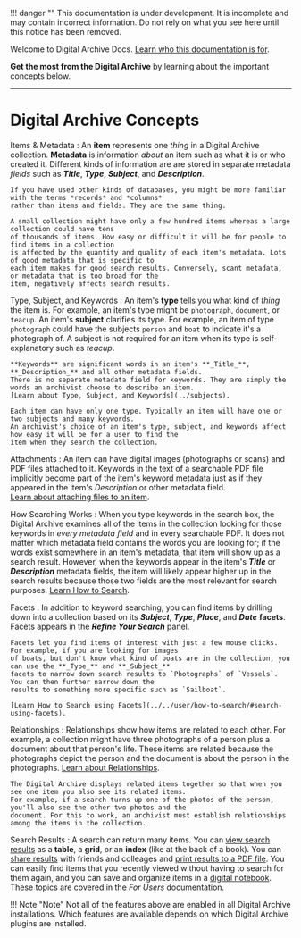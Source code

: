 !!! danger ""
    This documentation is under development. It is incomplete and may contain incorrect information.
    Do not rely on what you see here until this notice has been removed.

Welcome to Digital Archive Docs. [Learn who this documentation is for](../general/documentation-categories).

**Get the most from the Digital Archive** by learning about the important concepts below.

---

# Digital Archive Concepts

Items & Metadata
:   An **item** represents one *thing* in a Digital Archive collection. **Metadata** is information *about*
    an item such as what it is or who created it. Different kinds of information are are stored in separate
    metadata *fields* such as **_Title_**, **_Type_**, **_Subject_**, and **_Description_**.

    If you have used other kinds of databases, you might be more familiar with the terms *records* and *columns*
    rather than items and fields. They are the same thing.

    A small collection might have only a few hundred items whereas a large collection could have tens
    of thousands of items. How easy or difficult it will be for people to find items in a collection
    is affected by the quantity and quality of each item's metadata. Lots of good metadata that is specific to
    each item makes for good search results. Conversely, scant metadata, or metadata that is too broad for the
    item, negatively affects search results.

Type, Subject, and Keywords
:   An item's **type** tells you what kind of *thing* the item is. For example, an item's type might be `photograph`,
    `document`, or `teacup`. An item's **subject** clarifies its type. For example, an item of type `photograph`
    could have the subjects `person` and `boat` to indicate it's a photograph of. A subject is not required
    for an item when its type is self-explanatory such as *teacup*.
    
    **Keywords** are significant words in an item's **_Title_**, **_Description_** and all other metadata fields.
    There is no separate metadata field for keywords. They are simply the words an archivist choose to describe an item.
    [Learn about Type, Subject, and Keywords](../subjects).

    Each item can have only one type. Typically an item will have one or two subjects and many keywords.
    An archivist's choice of an item's type, subject, and keywords affect how easy it will be for a user to find the
    item when they search the collection.

Attachments
:   An item can have digital images (photographs or scans) and PDF files attached to it. Keywords in the text of
    a searchable PDF file implicitly become part of the item's keyword metadata just as if they appeared in
    the item's *Description* or other metadata field.  
    [Learn about attaching files to an item](../../archivist/add-new-item).

How Searching Works
:   When you type keywords in the search box, the Digital Archive examines all of the items in the collection
    looking for those keywords in *every metadata field* and in every searchable PDF. It does not matter which
    metadata field contains the words you are looking for; if the words exist somewhere in an item's metadata,
    that item will show up as a search result. However, when the keywords appear in the item's **_Title_** or
    **_Description_** metadata fields, the item will likely appear higher up in the search results because those
    two fields are the most relevant for search purposes. [Learn How to Search](../../user/how-to-search).

Facets
:   In addition to keyword searching, you can find items by drilling down into a collection
    based on its **_Subject_**, **_Type_**, **_Place_**, and **_Date_** **facets**.
    Facets appears in the **_Refine Your Search_** panel. 
    
    Facets let you find items of interest with just a few mouse clicks. For example, if you are looking for images
    of boats, but don't know what kind of boats are in the collection, you can use the **_Type_** and **_Subject_**
    facets to narrow down search results to `Photographs` of `Vessels`. You can then further narrow down the
    results to something more specific such as `Sailboat`.
    
    [Learn How to Search using Facets](../../user/how-to-search/#search-using-facets).

Relationships
:   Relationships show how items are related to each other. For example, a collection might have three photographs
    of a person plus a document about that person's life. These items are related because the photographs depict
    the person and the document is about the person in the photographs.
    [Learn about Relationships](../relationships).

    The Digital Archive displays related items together so that when you see one item you also see its related items.
    For example, if a search turns up one of the photos of the person, you'll also see the other two photos and the
    document. For this to work, an archivist must establish relationships among the items in the collection.

Search Results
:   A search can return many items. You can [view search results](../../user/viewing-search-results) as a
    **table**, a **grid**, or an **index** (like at the back of a book). You can [share results](../../user/sharing)
     with friends and colleages and [print results to a PDF file](../../user/printing). You can easily find items that you
    recently viewed without having to search for them again, and you can save and organize items in a [digital
    notebook](../../user/digital-notebook). These topics are covered in the *For Users* documentation.

!!! Note "Note"
    Not all of the features above are enabled in all Digital Archive installations. Which features are available
    depends on which Digital Archive plugins are installed.
